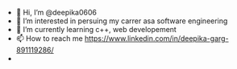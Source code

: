 - 👋 Hi, I’m @deepika0606
- 👀 I’m interested in persuing my carrer asa software engineering
- 🌱 I’m currently learning c++, web developement
- 📫 How to reach me https://www.linkedin.com/in/deepika-garg-891119286/
- 

<!---
deepika0606/deepika0606 is a ✨ special ✨ repository because its `README.md` (this file) appears on your GitHub profile.
You can click the Preview link to take a look at your changes.
--->
